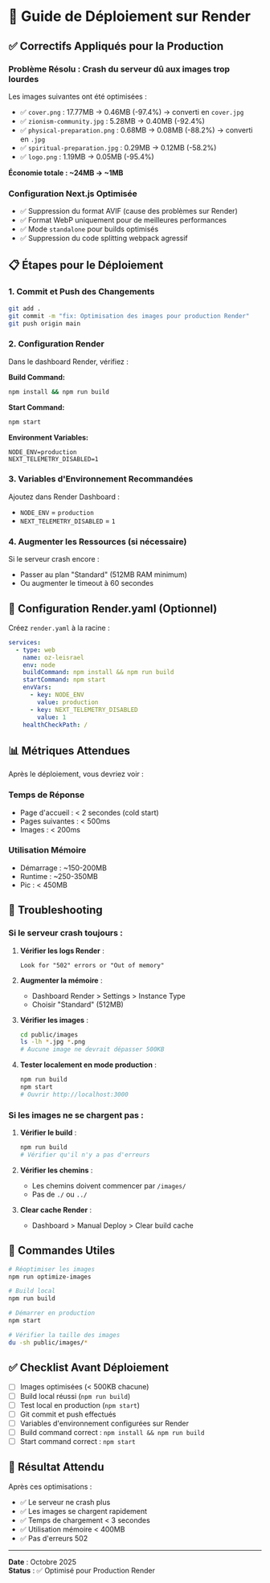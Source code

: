# 🚀 Guide de Déploiement sur Render

## ✅ Correctifs Appliqués pour la Production

### Problème Résolu : Crash du serveur dû aux images trop lourdes

Les images suivantes ont été optimisées :
- ✅ `cover.png` : 17.77MB → 0.46MB (-97.4%) → converti en `cover.jpg`
- ✅ `zionism-community.jpg` : 5.28MB → 0.40MB (-92.4%)
- ✅ `physical-preparation.png` : 0.68MB → 0.08MB (-88.2%) → converti en `.jpg`
- ✅ `spiritual-preparation.jpg` : 0.29MB → 0.12MB (-58.2%)
- ✅ `logo.png` : 1.19MB → 0.05MB (-95.4%)

**Économie totale : ~24MB → ~1MB**

### Configuration Next.js Optimisée

- ✅ Suppression du format AVIF (cause des problèmes sur Render)
- ✅ Format WebP uniquement pour de meilleures performances
- ✅ Mode `standalone` pour builds optimisés
- ✅ Suppression du code splitting webpack agressif

## 📋 Étapes pour le Déploiement

### 1. Commit et Push des Changements

```bash
git add .
git commit -m "fix: Optimisation des images pour production Render"
git push origin main
```

### 2. Configuration Render

Dans le dashboard Render, vérifiez :

**Build Command:**
```bash
npm install && npm run build
```

**Start Command:**
```bash
npm start
```

**Environment Variables:**
```
NODE_ENV=production
NEXT_TELEMETRY_DISABLED=1
```

### 3. Variables d'Environnement Recommandées

Ajoutez dans Render Dashboard :
- `NODE_ENV` = `production`
- `NEXT_TELEMETRY_DISABLED` = `1`

### 4. Augmenter les Ressources (si nécessaire)

Si le serveur crash encore :
- Passer au plan "Standard" (512MB RAM minimum)
- Ou augmenter le timeout à 60 secondes

## 🔧 Configuration Render.yaml (Optionnel)

Créez `render.yaml` à la racine :

```yaml
services:
  - type: web
    name: oz-leisrael
    env: node
    buildCommand: npm install && npm run build
    startCommand: npm start
    envVars:
      - key: NODE_ENV
        value: production
      - key: NEXT_TELEMETRY_DISABLED
        value: 1
    healthCheckPath: /
```

## 📊 Métriques Attendues

Après le déploiement, vous devriez voir :

### Temps de Réponse
- Page d'accueil : < 2 secondes (cold start)
- Pages suivantes : < 500ms
- Images : < 200ms

### Utilisation Mémoire
- Démarrage : ~150-200MB
- Runtime : ~250-350MB
- Pic : < 450MB

## 🐛 Troubleshooting

### Si le serveur crash toujours :

1. **Vérifier les logs Render** :
   ```
   Look for "502" errors or "Out of memory"
   ```

2. **Augmenter la mémoire** :
   - Dashboard Render > Settings > Instance Type
   - Choisir "Standard" (512MB)

3. **Vérifier les images** :
   ```bash
   cd public/images
   ls -lh *.jpg *.png
   # Aucune image ne devrait dépasser 500KB
   ```

4. **Tester localement en mode production** :
   ```bash
   npm run build
   npm start
   # Ouvrir http://localhost:3000
   ```

### Si les images ne se chargent pas :

1. **Vérifier le build** :
   ```bash
   npm run build
   # Vérifier qu'il n'y a pas d'erreurs
   ```

2. **Vérifier les chemins** :
   - Les chemins doivent commencer par `/images/`
   - Pas de `./` ou `../`

3. **Clear cache Render** :
   - Dashboard > Manual Deploy > Clear build cache

## 📝 Commandes Utiles

```bash
# Réoptimiser les images
npm run optimize-images

# Build local
npm run build

# Démarrer en production
npm start

# Vérifier la taille des images
du -sh public/images/*
```

## ✅ Checklist Avant Déploiement

- [ ] Images optimisées (< 500KB chacune)
- [ ] Build local réussi (`npm run build`)
- [ ] Test local en production (`npm start`)
- [ ] Git commit et push effectués
- [ ] Variables d'environnement configurées sur Render
- [ ] Build command correct : `npm install && npm run build`
- [ ] Start command correct : `npm start`

## 🎉 Résultat Attendu

Après ces optimisations :
- ✅ Le serveur ne crash plus
- ✅ Les images se chargent rapidement
- ✅ Temps de chargement < 3 secondes
- ✅ Utilisation mémoire < 400MB
- ✅ Pas d'erreurs 502

---

**Date** : Octobre 2025  
**Status** : ✅ Optimisé pour Production Render

